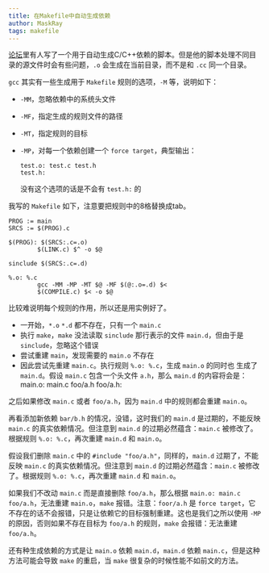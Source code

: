 ```yaml
---
title: 在Makefile中自动生成依赖
author: MaskRay
tags: makefile
---
```



[论坛](http://forum.ubuntu.org.cn/viewtopic.php?f=21&t=341048&p=2440061#p2440061)里有人写了一个用于自动生成C/C++依赖的脚本。但是他的脚本处理不同目录的源文件时会有些问题，`.o` 会生成在当前目录，而不是和 `.cc` 同一个目录。

`gcc` 其实有一些生成用于 `Makefile` 规则的选项，`-M` 等，说明如下：

  - `-MM`，忽略依赖中的系统头文件
  - `-MF`，指定生成的规则文件的路径
  - `-MT`，指定规则的目标
  - `-MP`，对每一个依赖创建一个 `force target`，典型输出：

        test.o: test.c test.h
        test.h:

    没有这个选项的话是不会有 `test.h:` 的

我写的 `Makefile` 如下，注意要把规则中的8格替换成tab。

    PROG := main
    SRCS := $(PROG).c

    $(PROG): $(SRCS:.c=.o)
            $(LINK.c) $^ -o $@

    sinclude $(SRCS:.c=.d)

    %.o: %.c
            gcc -MM -MP -MT $@ -MF $(@:.o=.d) $<
            $(COMPILE.c) $< -o $@

比较难说明每个规则的作用，所以还是用实例好了。

  - 一开始，`*.o` `*.d` 都不存在，只有一个 `main.c`
  - 执行 `make`，`make` 没法读取 `sinclude` 那行表示的文件 `main.d`，但由于是
    `sinclude`，忽略这个错误
  - 尝试重建 `main`，发现需要的 `main.o` 不存在
  - 因此尝试先重建 `main.c`。执行规则 `%.o: %.c`，生成 `main.o` 的同时也
    生成了 `main.d`。假设 `main.c` 包含一个头文件 `a.h`，那么 `main.d` 的内容将会是：
        main.o: main.c foo/a.h
        foo/a.h:

之后如果修改 `main.c` 或者 `foo/a.h`，因为 `main.d` 中的规则都会重建 `main.o`。

再看添加新依赖 `bar/b.h` 的情况，没错，这时我们的 `main.d` 是过期的，不能反映 `main.c` 的真实依赖情况。但注意到 `main.d` 的过期必然蕴含：`main.c` 被修改了。根据规则 `%.o: %.c`，再次重建 `main.d` 和 `main.o`。

假设我们删除 `main.c` 中的 `#include "foo/a.h"`，同样的，`main.d` 过期了，不能反映 `main.c` 的真实依赖情况。但注意到 `main.d` 的过期必然蕴含：`main.c` 被修改了。根据规则 `%.o: %.c`，再次重建 `main.d` 和 `main.o`。

如果我们不改动 `main.c` 而是直接删除 `foo/a.h`，那么根据 `main.o: main.c foo/a.h`，无法重建 `main.o`，`make` 报错。注意：`foor/a.h` 是 `force target`，它不存在的话不会报错，只是让依赖它的目标强制重建。这也是我们之所以使用 `-MP` 的原因，否则如果不存在目标为 `foo/a.h` 的规则，`make` 会报错：无法重建 `foo/a.h`。

还有种生成依赖的方式是让 `main.o` 依赖 `main.d`，`main.d` 依赖 `main.c`，但是这种方法可能会导致 `make` 的重启，当 `make` 很复杂的时候性能不如前文的方法。
